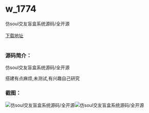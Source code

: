 # w_1774
仿soul交友盲盒系统源码/全开源
<br/></br>
[下载地址](https://www.uuid2.com/1774.html "下载地址")
<br/></br>
<h3>源码简介：</h3>
<p>仿soul交友盲盒系统源码/全开源<p>
<p>搭建有点麻烦,未测试,有兴趣自己研究<p>
<h3>截图：</h3>
<img src="https://www.uuid2.com/wp-content/uploads/img/202111/8c3dcfe382.jpg" alt="仿soul交友盲盒系统源码/全开源"><img src="https://www.uuid2.com/wp-content/uploads/img/202111/8c3dcfe370.jpg" alt="仿soul交友盲盒系统源码/全开源">
